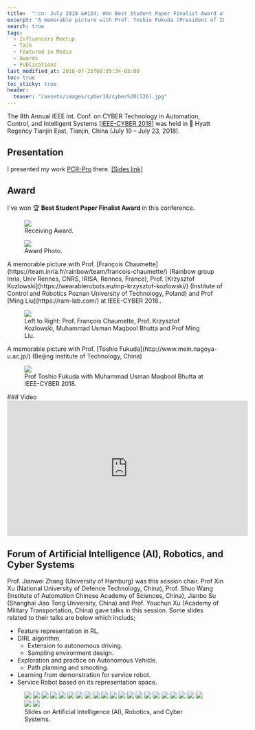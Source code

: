 ```yaml
---
title:  ":cn: July 2018 &#124; Won Best Student Paper Finalist Award at IEEE-CYBER 2018"
excerpt: "A memorable picture with Prof. Toshio Fukuda (President of IEEE). I've presented PCR-Pro at IEEE Int. Conf. on CYBER Technology in Automation, Control, and Intelligent Systems 2018, and won **Best Student Paper Finalist Award :)**"
search: true
tags: 
  - Influencers Meetup
  - Talk
  - Featured in Media
  - Awards
  - Publications
last_modified_at: 2018-07-25T08:05:34-05:00
toc: true
toc_sticky: true
header:
  teaser: "/assets/images/cyber18/cyber%20(126).jpg"
---
```

The 8th Annual IEEE Int. Conf. on CYBER Technology in Automation, Control, and Intelligent Systems [[IEEE-CYBER 2018](http://www.ieee-cyber.org/2018/)] was held in :triangular_flag_on_post: Hyatt Regency Tianjin East, Tianjin, China (July 19 – July 23, 2018).
## Presentation
I presented my work [PCR-Pro](https://sites.google.com/view/pcr-pro) there. [[Sides link]](/assets/pdf/presentation-cyber.pdf)
## Award
I've won :trophy: **Best Student Paper Finalist Award** in this conference. 
<figure>
    <a href="/assets/images/cyber18/ieee-cyber-award1.jpeg"><img src="/assets/images/cyber18/ieee-cyber-award1.jpeg"></a>
    <figcaption>Receiving Award.</figcaption>
</figure>
<figure>
    <a href="/assets/images/cyber18/ieee-cyber-award.jpg"><img src="/assets/images/cyber18/ieee-cyber-award.jpg"></a>
    <figcaption>Award Photo.</figcaption>
</figure>
A memorable picture with Prof. [François Chaumette](https://team.inria.fr/rainbow/team/francois-chaumette/) (Rainbow group Inria, Univ Rennes, CNRS, IRISA, Rennes, France), Prof. [Krzysztof Kozlowski](https://wearablerobots.eu/mp-krzysztof-kozlowski/) (Institute of Control and Robotics
Poznan University of Technology, Poland) and Prof [Ming Liu](https://ram-lab.com/) at IEEE-CYBER 2018..
<figure>
    <a href="/assets/images/cyber18/cyber%20(125).jpg"><img src="/assets/images/cyber18/cyber%20(125).jpg"></a>
    <figcaption>Left to Right: Prof. François Chaumette, Prof. Krzysztof Kozlowski, Muhammad Usman Maqbool Bhutta and Prof Ming Liu.</figcaption>
</figure>
A memorable picture with Prof. [Toshio Fukuda](http://www.mein.nagoya-u.ac.jp/) (Beijing Institute of Technology, China)
<figure>
    <a href="/assets/images/cyber18/cyber%20(126).jpg"><img src="/assets/images/cyber18/cyber%20(126).jpg"></a>
    <figcaption>Prof Toshio Fukuda with Muhammad Usman Maqbool Bhutta at IEEE-CYBER 2018.</figcaption>
</figure>
### Video
<iframe width="560" height="315" src="https://www.youtube.com/embed/_cXbt5FJTzk" frameborder="0" allow="autoplay; encrypted-media" allowfullscreen></iframe>

## Forum of Artificial Intelligence (AI), Robotics, and Cyber Systems
Prof. Jianwei Zhang (University of Hamburg) was this session chair. Prof Xin Xu (National University of Defence Technology, China), Prof. Shuo Wang (Institute of Automation Chinese Academy of Sciences, China), Jianbo Su (Shanghai Jiao Tong University, China) and Prof. Youchun Xu (Academy of Military Transportation, China) gave talks in this session.
Some slides related to their talks are below which includs;
* Feature representation in RL.
* DIRL algorithm.
  * Extension to autonomous driving.
  * Sampling environment design.
* Exploration and practice on Autonomous Vehicle.
  * Path planning and smooting.
* Learning from demonstration for service robot.
* Service Robot based on its representation space.
<figure class="half">
    <a href="/assets/images/cyber18/cyber%20(66).jpg"><img src="/assets/images/cyber18/cyber%20(66).jpg"></a>
    <a href="/assets/images/cyber18/cyber%20(67).jpg"><img src="/assets/images/cyber18/cyber%20(67).jpg"></a>
    <a href="/assets/images/cyber18/cyber%20(68).jpg"><img src="/assets/images/cyber18/cyber%20(68).jpg"></a>
    <a href="/assets/images/cyber18/cyber%20(69).jpg"><img src="/assets/images/cyber18/cyber%20(69).jpg"></a>
    <a href="/assets/images/cyber18/cyber%20(70).jpg"><img src="/assets/images/cyber18/cyber%20(70).jpg"></a>
    <a href="/assets/images/cyber18/cyber%20(71).jpg"><img src="/assets/images/cyber18/cyber%20(71).jpg"></a>
    <a href="/assets/images/cyber18/cyber%20(72).jpg"><img src="/assets/images/cyber18/cyber%20(72).jpg"></a>
    <a href="/assets/images/cyber18/cyber%20(74).jpg"><img src="/assets/images/cyber18/cyber%20(74).jpg"></a>
    <a href="/assets/images/cyber18/cyber%20(76).jpg"><img src="/assets/images/cyber18/cyber%20(76).jpg"></a>
    <a href="/assets/images/cyber18/cyber%20(77).jpg"><img src="/assets/images/cyber18/cyber%20(77).jpg"></a>
    <a href="/assets/images/cyber18/cyber%20(78).jpg"><img src="/assets/images/cyber18/cyber%20(78).jpg"></a>
    <a href="/assets/images/cyber18/cyber%20(79).jpg"><img src="/assets/images/cyber18/cyber%20(79).jpg"></a>
    <a href="/assets/images/cyber18/cyber%20(80).jpg"><img src="/assets/images/cyber18/cyber%20(80).jpg"></a>
    <a href="/assets/images/cyber18/cyber%20(81).jpg"><img src="/assets/images/cyber18/cyber%20(81).jpg"></a>
    <a href="/assets/images/cyber18/cyber%20(82).jpg"><img src="/assets/images/cyber18/cyber%20(82).jpg"></a>
    <a href="/assets/images/cyber18/cyber%20(83).jpg"><img src="/assets/images/cyber18/cyber%20(83).jpg"></a>
    <a href="/assets/images/cyber18/cyber%20(84).jpg"><img src="/assets/images/cyber18/cyber%20(84).jpg"></a>
    <a href="/assets/images/cyber18/cyber%20(85).jpg"><img src="/assets/images/cyber18/cyber%20(85).jpg"></a>
    <a href="/assets/images/cyber18/cyber%20(87).jpg"><img src="/assets/images/cyber18/cyber%20(87).jpg"></a>
    <a href="/assets/images/cyber18/cyber%20(88).jpg"><img src="/assets/images/cyber18/cyber%20(88).jpg"></a>
    <a href="/assets/images/cyber18/cyber%20(90).jpg"><img src="/assets/images/cyber18/cyber%20(90).jpg"></a>
    <a href="/assets/images/cyber18/cyber%20(91).jpg"><img src="/assets/images/cyber18/cyber%20(91).jpg"></a>
    <a href="/assets/images/cyber18/cyber%20(92).jpg"><img src="/assets/images/cyber18/cyber%20(92).jpg"></a>
    <figcaption>Slides on Artificial Intelligence (AI), Robotics, and Cyber Systems.</figcaption>
</figure>

